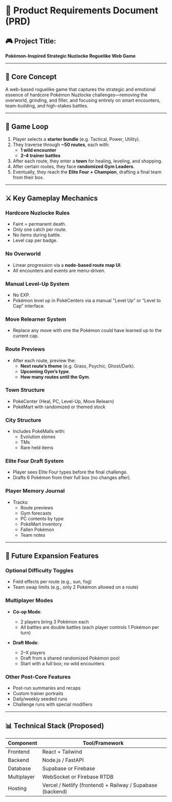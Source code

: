 # 📄 Product Requirements Document (PRD)

## 🎮 Project Title:
**Pokémon-Inspired Strategic Nuzlocke Roguelike Web Game**

---

## 🧱 Core Concept

A web-based roguelike game that captures the strategic and emotional essence of hardcore Pokémon Nuzlocke challenges—removing the overworld, grinding, and filler, and focusing entirely on smart encounters, team-building, and high-stakes battles.

---

## 🔁 Game Loop

1. Player selects a **starter bundle** (e.g. Tactical, Power, Utility).
2. They traverse through **~50 routes**, each with:
   - **1 wild encounter**
   - **2–4 trainer battles**
3. After each route, they enter a **town** for healing, leveling, and shopping.
4. After certain routes, they face **randomized Gym Leaders**.
5. Eventually, they reach the **Elite Four + Champion**, drafting a final team from their box.

---

## ⚔️ Key Gameplay Mechanics

### Hardcore Nuzlocke Rules
- Faint = permanent death.
- Only one catch per route.
- No items during battle.
- Level cap per badge.

### No Overworld
- Linear progression via a **node-based route map UI**.
- All encounters and events are menu-driven.

### Manual Level-Up System
- No EXP.
- Pokémon level up in PokéCenters via a manual "Level Up" or “Level to Cap” interface.

### Move Relearner System
- Replace any move with one the Pokémon could have learned up to the current cap.

### Route Previews
- After each route, preview the:
  - **Next route’s theme** (e.g. Grass, Psychic, Ghost/Dark).
  - **Upcoming Gym’s type**.
  - **How many routes until the Gym**.

### Town Structure
- PokéCenter (Heal, PC, Level-Up, Move Relearn)
- PokéMart with randomized or themed stock

### City Structure
- Includes PokéMalls with:
  - Evolution stones
  - TMs
  - Rare held items

### Elite Four Draft System
- Player sees Elite Four types before the final challenge.
- Drafts 6 Pokémon from their full box (no changes after).

### Player Memory Journal
- Tracks:
  - Route previews
  - Gym forecasts
  - PC contents by type
  - PokéMart inventory
  - Fallen Pokémon
  - Team notes

---

## 🧲 Future Expansion Features

### Optional Difficulty Toggles
- Field effects per route (e.g., sun, fog)
- Team swap limits (e.g., only 2 Pokémon allowed on a route)

### Multiplayer Modes
- **Co-op Mode**:
  - 2 players bring 3 Pokémon each
  - All battles are double battles (each player controls 1 Pokémon per turn)

- **Draft Mode**:
  - 2–X players
  - Draft from a shared randomized Pokémon pool
  - Start with a full box; no wild encounters

### Other Post-Core Features
- Post-run summaries and recaps
- Custom trainer portraits
- Daily/weekly seeded runs
- Challenge runs with special modifiers

---

## 📊 Technical Stack (Proposed)

| Component   | Tool/Framework           |
|-------------|--------------------------|
| Frontend    | React + Tailwind         |
| Backend     | Node.js / FastAPI        |
| Database    | Supabase or Firebase     |
| Multiplayer | WebSocket or Firebase RTDB |
| Hosting     | Vercel / Netlify (frontend) + Railway / Supabase (backend) |

